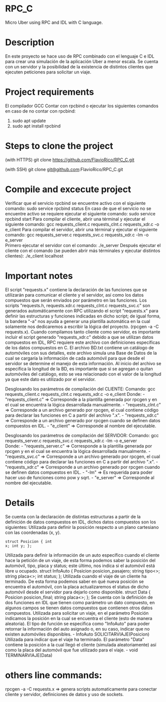 # RPC_C
Micro Uber using RPC and IDL with C language.
 
# Description
En este proyecto se hace uso de RPC combinado con el lenguaje C e IDL para crear una simulación de la aplicación Uber a menor escala. Se cuenta con un servidor y la posibilidad de la existencia de distintos clientes que ejecuten peticiones para solicitar un viaje.
 
# Project requirements
El compilador GCC
Contar con rpcbind o ejecutar los siguientes comandos en caso de no contar con rpcbind:
  1) sudo apt update
  2) sudo apt install rpcbind
  
# Steps to clone the project
(with HTTPS)
git clone https://github.com/FlavioRico/RPC_C.git

(with SSH)
git clone git@github.com:FlavioRico/RPC_C.git
 
# Compile and excecute project
Verificar que el servicio rpcbind se encuentre activo con el siguiente comando:
    sudo service rpcbind status
En caso de que el servicio no se encuentre activo se requiere ejecutar el siguiente comando:
    sudo service rpcbind start
Para compilar el cliente, abrir una términal y ejecutar el siguiente comando:
    gcc requests_client.c requests_clnt.c requests_xdr.c -o e_client
Para compilar el servidor, abrir una términal y ejecutar el siguiente comando:
    gcc requests_server.c requests_svc.c requests_xdr.c -lm -o e_server    
Primero ejecutar el servidor con el comando:
    ./e_server
Después ejecutar el cliente con el comando (se pueden abrir más términales y ejecutar distintos clientes):
    ./e_client localhost
 
# Important notes
El script "requests.x" contiene la declaración de las funciones que se utilizarán para comunicar el cliente y el servidor, así como los datos compuestos que serán enviados por parámetro en las funciones.
Los scripts "requests.h, requests.xdr.c requests_clnt.c requests_svc.c" son generados automáticamente con RPC utilizando el script "requests.x" para definir las estructuras y funciones indicadas en dicho script; de igual forma, la bandera "-a" nos ayuda a generar una plantilla automática en la cual solamente nos dedicaremos a escribir la lógica del proyecto. (rpcgen -a -C requests.x).
Cuando compilamos tanto cliente como servidor, es importante incluir el script generado "requests_xdr.c" debido a que se utilizan datos compuestos en IDL, RPC requiere este archivo con definiciones específicas de los datos compuestos en C.
El archivo BD.txt contiene un catálogo de automóviles con sus detalles, este archivo simula una Base de Datos de la cual se cargaría la información de cada automóvil para que desde el servidor se determine el manejo de esta información. Al inicio del archivo se especifica la longitud de la BD, es importante que si se agregan o quitan automóviles del catálogo, esto se vea relacionado con el valor de la longitud ya que este dato es utilizado por el servidor.
 
Desglosando los parámetros de compilación del CLIENTE:
    Comando: gcc requests_client.c requests_clnt.c requests_xdr.c -o e_client
    Donde:
    - "requests_client.c" => Corresponde a la plantilla generada por rpcgen y en el cual se encuentra la lógica desarrollada manualmente.
    - "requests_clnt.c" => Corresponde a un archivo generado por rpcgen, el cual contiene código para declarar las funciones en C a partir del archivo ".x".
    - "requests_xdr.c" => Corresponde a un archivo generado por rpcgen cuando se definen datos compuestos en IDL.
    - "e_client" => Corresponde al nombre del ejecutable.
 
Desglosando los parámetros de compilación del SERVIDOR:
    Comando: gcc requests_server.c requests_svc.c requests_xdr.c -lm -o e_server    
    Donde:
    - "requests_server.c" => Corresponde a la plantilla generada por rpcgen y en el cual se encuentra la lógica desarrollada manualmente.
    - "requests_svc.c" => Corresponde a un archivo generado por rpcgen, el cual contiene código para declarar las funciones en C a partir del archivo ".x".
    - "requests_xdr.c" => Corresponde a un archivo generado por rpcgen cuando se definen datos compuestos en IDL.
    - "-lm" => Es requerida para poder hacer uso de funciones como pow y sqrt.
    - "e_server" => Corresponde al nombre del ejecutable.
 
# Details
Se cuenta con la declaración de distintas estructuras a partir de la definición de datos compuestos en IDL, dichos datos compuestos son los siguientes:
    Utilizada para definir la posición respecto a un plano cartesiano con las coordenadas (x, y).
        <pre><code>struct Posicion {
            int x;
            int y;
        };
        </code></pre>
    Utilizada para definir la información de un auto específico cuando el cliente hace la petición de un viaje, de esta forma podemos saber la posición del automóvil, tipo, placa y status; este último, nos indica si el automóvil está libre u ocupado.
        struct InfoAuto {
            Posicion posicion_pasajero;
            string tipo<>;
            string placa<>;
            int status;
        };
    Utilizada cuando el viaje de un cliente ha terminado. De esta forma podemos saber en qué nueva posición se encuentra el automóvil, con la placa actualizaremos el status de dicho automóvil desde el servidor para dejarlo como disponible.
        struct Data {
            Posicion posicion_final;
            string placa<>;
        };
Se cuenta con la definición de dos funciones en IDL que tienen como parámetro un dato compuesto, en algunos campos se tienen datos compuestos que contienen otros datos compuestos.
    Utilizada para solicitar un viaje, en el parámetro Posición indicamos la posición en la cual se encuentra el cliente (esto de manera aleatoria). El tipo de función se especifica como "InfoAuto" para poder retornar la información del auto asignado o, en su caso, indicar que no existen automóviles disponibles.
        - InfoAuto SOLICITARVIAJE(Posicion)
    Utilizada para indicar que el viaje ha terminado. El parámetro "Data" contiene la posición a la cual llegó el cliente (simulada aleatoriamente) así como la placa del automóvil que fue utilizado para el viaje.
        - void TERMINARVIAJE(Data)

# others line commands:
rpcgen -a -C requests.x => genera scripts automaticamente para conectar cliente y servidor, definiciones de datos y uso de sockets.
